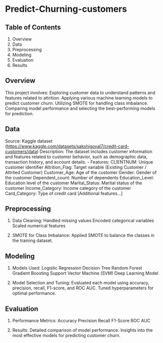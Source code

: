# Predict-Churning-customers


## Table of Contents

   1. Overview
   2. Data
   3. Preprocessing
   4. Modeling
   5. Evaluation
   6. Results
  

## Overview

This project involves: Exploring customer data to understand patterns and features related to attrition.
    Applying various machine learning models to predict customer churn.
    Utilizing SMOTE for handling class imbalance.
    Comparing model performance and selecting the best-performing models for prediction.
## Data
Source: Kaggle dataset (https://www.kaggle.com/datasets/sakshigoyal7/credit-card-customers/data)
Description: The dataset includes customer information and features related to customer behavior, such as demographic data, transaction history, and account details.
    - Features:
        CLIENTNUM: Unique customer identifier
        Attrition_Flag: Target variable (Existing Customer / Attrited Customer)
        Customer_Age: Age of the customer
        Gender: Gender of the customer
        Dependent_count: Number of dependents
        Education_Level: Education level of the customer
        Marital_Status: Marital status of the customer
        Income_Category: Income category of the customer
        Card_Category: Type of credit card
        [Additional features...]

## Preprocessing

1. Data Cleaning:
        Handled missing values
        Encoded categorical variables
        Scaled numerical features

2. SMOTE for Class Imbalance: Applied SMOTE to balance the classes in the training dataset.

## Modeling

1. Models Used:
        Logistic Regression
        Decision Tree
        Random Forest
        Gradient Boosting
        Support Vector Machine (SVM)
        Deep Learning Model

 2. Model Selection and Tuning:
        Evaluated each model using accuracy, precision, recall, F1-score, and ROC AUC.
        Tuned hyperparameters for optimal performance.

## Evaluation

1. Performance Metrics:
        Accuracy
        Precision
        Recall
        F1-Score
        ROC AUC

2. Results:
        Detailed comparison of model performance.
        Insights into the most effective models for predicting customer churn.
